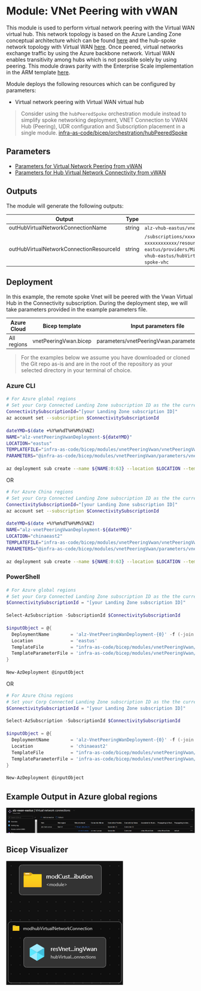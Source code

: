 # Module:  VNet Peering with vWAN

This module is used to perform virtual network peering with the Virtual WAN virtual hub. This network topology is based on the Azure Landing Zone conceptual architecture which can be found [here](https://docs.microsoft.com/en-us/azure/cloud-adoption-framework/ready/azure-best-practices/virtual-wan-network-topology) and the hub-spoke network topology with Virtual WAN [here](https://docs.microsoft.com/en-us/azure/architecture/networking/hub-spoke-vwan-architecture). Once peered, virtual networks exchange traffic by using the Azure backbone network. Virtual WAN enables transitivity among hubs which is not possible solely by using peering. This module draws parity with the Enterprise Scale implementation in the ARM template [here](https://github.com/Azure/Enterprise-Scale/blob/main/eslzArm/subscriptionTemplates/vnetPeeringVwan.json).

Module deploys the following resources which can be configured by parameters:

- Virtual network peering with Virtual WAN virtual hub

> Consider using the `hubPeeredSpoke` orchestration module instead to simplify spoke networking deployment, VNET Connection to VWAN Hub (Peering), UDR configuration and Subscription placement in a single module. [infra-as-code/bicep/orchestration/hubPeeredSpoke](https://github.com/Azure/ALZ-Bicep/tree/main/infra-as-code/bicep/orchestration/hubPeeredSpoke)

## Parameters

- [Parameters for Virtual Network Peering from vWAN](generateddocs/vnetPeeringVwan.bicep.md)
- [Parameters for Hub Virtual Network Connectivity from vWAN](generateddocs/hubVirtualNetworkConnection.bicep.md)

## Outputs

The module will generate the following outputs:

| Output                    | Type   | Example                                                                                                                                                                                                  |
| ------------------------- | ------ | -------------------------------------------------------------------------------------------------------------------------------------------------------------------------------------------------------- |
| outHubVirtualNetworkConnectionName | string | `alz-vhub-eastus/vnet-spoke-vhc`                                                                                                                                                                                            |
| outHubVirtualNetworkConnectionResourceId      | string | `/subscriptions/xxxxxxxx-xxxx-xxxx-xxxx-xxxxxxxxxxxx/resourceGroups/alz-vwan-eastus/providers/Microsoft.Network/virtualHubs/alz-vhub-eastus/hubVirtualNetworkConnections/vnet-spoke-vhc`                                                                                                                                                                                          |

## Deployment

In this example, the remote spoke Vnet will be peered with the Vwan Virtual Hub in the Connectivity subscription. During the deployment step, we will take parameters provided in the example parameters file.

 | Azure Cloud    | Bicep template      | Input parameters file                    |
 | -------------- | ------------------- | ---------------------------------------- |
 | All  regions | vnetPeeringVwan.bicep | parameters/vnetPeeringVwan.parameters.all.json    |

> For the examples below we assume you have downloaded or cloned the Git repo as-is and are in the root of the repository as your selected directory in your terminal of choice.

### Azure CLI

```bash
# For Azure global regions
# Set your Corp Connected Landing Zone subscription ID as the the current subscription
ConnectivitySubscriptionId="[your Landing Zone subscription ID]"
az account set --subscription $ConnectivitySubscriptionId

dateYMD=$(date +%Y%m%dT%H%M%S%NZ)
NAME="alz-vnetPeeringVwanDeployment-${dateYMD}"
LOCATION="eastus"
TEMPLATEFILE="infra-as-code/bicep/modules/vnetPeeringVwan/vnetPeeringVwan.bicep"
PARAMETERS="@infra-as-code/bicep/modules/vnetPeeringVwan/parameters/vnetPeeringVwan.parameters.all.json"

az deployment sub create --name ${NAME:0:63} --location $LOCATION --template-file $TEMPLATEFILE --parameters $PARAMETERS
```
OR
```bash
# For Azure China regions
# Set your Corp Connected Landing Zone subscription ID as the the current subscription
ConnectivitySubscriptionId="[your Landing Zone subscription ID]"
az account set --subscription $ConnectivitySubscriptionId

dateYMD=$(date +%Y%m%dT%H%M%S%NZ)
NAME="alz-vnetPeeringVwanDeployment-${dateYMD}"
LOCATION="chinaeast2"
TEMPLATEFILE="infra-as-code/bicep/modules/vnetPeeringVwan/vnetPeeringVwan.bicep"
PARAMETERS="@infra-as-code/bicep/modules/vnetPeeringVwan/parameters/vnetPeeringVwan.parameters.all.json"

az deployment sub create --name ${NAME:0:63} --location $LOCATION --template-file $TEMPLATEFILE --parameters $PARAMETERS
```

### PowerShell

```powershell
# For Azure global regions
# Set your Corp Connected Landing Zone subscription ID as the the current subscription
$ConnectivitySubscriptionId = "[your Landing Zone subscription ID]"

Select-AzSubscription -SubscriptionId $ConnectivitySubscriptionId

$inputObject = @{
  DeploymentName        = 'alz-VnetPeeringWanDeployment-{0}' -f (-join (Get-Date -Format 'yyyyMMddTHHMMssffffZ')[0..63])
  Location              = 'eastus'
  TemplateFile          = "infra-as-code/bicep/modules/vnetPeeringVwan/vnetPeeringVwan.bicep"
  TemplateParameterFile = 'infra-as-code/bicep/modules/vnetPeeringVwan/parameters/vnetPeeringVwan.parameters.all.json'
}

New-AzDeployment @inputObject

```
OR
```powershell
# For Azure China regions
# Set your Corp Connected Landing Zone subscription ID as the the current subscription
$ConnectivitySubscriptionId = "[your Landing Zone subscription ID]"

Select-AzSubscription -SubscriptionId $ConnectivitySubscriptionId

$inputObject = @{
  DeploymentName        = 'alz-VnetPeeringWanDeployment-{0}' -f (-join (Get-Date -Format 'yyyyMMddTHHMMssffffZ')[0..63])
  Location              = 'chinaeast2'
  TemplateFile          = "infra-as-code/bicep/modules/vnetPeeringVwan/vnetPeeringVwan.bicep"
  TemplateParameterFile = 'infra-as-code/bicep/modules/vnetPeeringVwan/parameters/vnetPeeringVwan.parameters.all.json'
}

New-AzDeployment @inputObject
```
## Example Output in Azure global regions

![Example Deployment Output](media/exampleDeploymentOutput.png "Example Deployment Output in Azure global regions")

## Bicep Visualizer

![Bicep Visualizer](media/bicepVisualizer.png "Bicep Visualizer")
